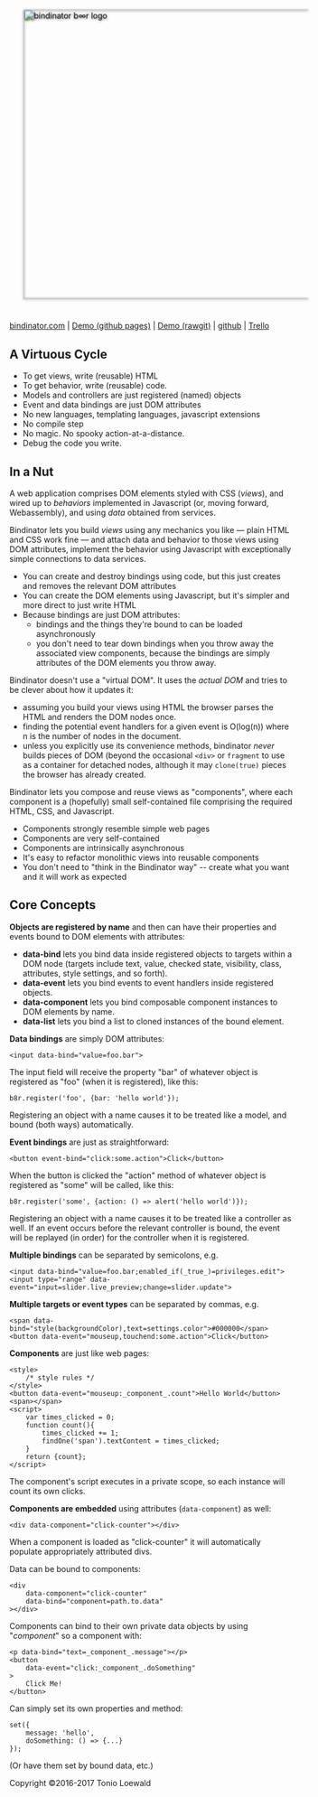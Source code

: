 <img
	alt="bindinator b∞r logo"
	style="width: 512px; height: 512px; padding: 5%; filter: drop-shadow(0 1px 2px rgba(0,0,0,0.75));"
	src="//bindinator.com/bindinator-logo.svg">

[bindinator.com](http://bindinator.com/) | 
[Demo (github pages)](https://tonioloewald.github.io/bindinator.js/) |
[Demo (rawgit)](https://rawgit.com/tonioloewald/bindinator.js/master/) | 
[github](https://github.com/tonioloewald/bindinator.js) | 
[Trello](https://trello.com/b/0OBL4IjC/bindinator)

## A Virtuous Cycle

* To get views, write (reusable) HTML
* To get behavior, write (reusable) code.
* Models and controllers are just registered (named) objects
* Event and data bindings are just DOM attributes
* No new languages, templating languages, javascript extensions
* No compile step
* No magic. No spooky action-at-a-distance.
* Debug the code you write.

## In a Nut

A web application comprises DOM elements styled with CSS (*views*), and wired up to *behaviors* implemented in Javascript (or, moving forward, Webassembly), and using *data* obtained from services.

Bindinator lets you build *views* using any mechanics you like — plain HTML and CSS work fine — and attach data and behavior to those views using DOM attributes, implement the behavior using Javascript with exceptionally simple connections to data services.

- You can create and destroy bindings using code, but this just creates and removes the relevant DOM attributes
- You can create the DOM elements using Javascript, but it's simpler and more direct to just write HTML
- Because bindings are just DOM attributes:
	- bindings and the things they're bound to can be loaded asynchronously
	- you don't need to tear down bindings when you throw away the associated view components, because the bindings are simply attributes of the DOM elements you throw away.

Bindinator doesn't use a "virtual DOM". It uses the *actual DOM* and tries to be clever about how it updates it:
- assuming you build your views using HTML the browser parses the HTML and renders the DOM nodes once.
- finding the potential event handlers for a given event is O(log(n)) where n is the number of nodes in the document.
- unless you explicitly use its convenience methods, bindinator *never* builds pieces of DOM (beyond the occasional `<div>` or `fragment` to use as a container for detached nodes, although it may `clone(true)` pieces the browser has already created.

Bindinator lets you compose and reuse views as "components", where each component is a (hopefully) small self-contained file comprising the required HTML, CSS, and Javascript.

- Components strongly resemble simple web pages
- Components are very self-contained
- Components are intrinsically asynchronous
- It's easy to refactor monolithic views into reusable components
- You don't need to "think in the Bindinator way" -- create what you want and it will work as expected

## Core Concepts

**Objects are registered by name** and then can have their properties and events bound to DOM elements with attributes:

- **data-bind** lets you bind data inside registered objects to targets within a DOM node (targets include text, value, checked state, visibility, class, attributes, style settings, and so forth).
- **data-event** lets you bind events to event handlers inside registered objects.
- **data-component** lets you bind composable component instances to DOM elements by name.
- **data-list** lets you bind a list to cloned instances of the bound element.

**Data bindings** are simply DOM attributes:

```
<input data-bind="value=foo.bar">
```

The input field will receive the property "bar" of whatever object is registered as "foo" (when it is registered), like this:

```
b8r.register('foo', {bar: 'hello world'});
```

Registering an object with a name causes it to be treated like a model, and bound (both ways) automatically.

**Event bindings** are just as straightforward:

```
<button event-bind="click:some.action">Click</button>
```

When the button is clicked the "action" method of whatever object is registered as "some" will be called, like this:

```
b8r.register('some', {action: () => alert('hello world')});
```

Registering an object with a name causes it to be treated like a controller as well. If an event occurs before the
relevant controller is bound, the event will be replayed (in order) for the controller when it is registered.

**Multiple bindings** can be separated by semicolons, e.g.

```
<input data-bind="value=foo.bar;enabled_if(_true_)=privileges.edit">
<input type="range" data-event="input=slider.live_preview;change=slider.update">
```

**Multiple targets or event types** can be separated by commas, e.g.

```
<span data-bind="style(backgroundColor),text=settings.color">#000000</span>
<button data-event="mouseup,touchend:some.action">Click</button>
```

**Components** are just like web pages:

```
<style>
	/* style rules */
</style>
<button data-event="mouseup:_component_.count">Hello World</button>
<span></span>
<script>
	var times_clicked = 0;
	function count(){
		times_clicked += 1;
		findOne('span').textContent = times_clicked;
	}
	return {count};
</script>
```

The component's script executes in a private scope, so each instance will count its own clicks.

**Components are embedded** using attributes (`data-component`) as well:

```
<div data-component="click-counter"></div>
```

When a component is loaded as "click-counter" it will automatically populate appropriately attributed divs.

Data can be bound to components:

```
<div
	data-component="click-counter"
	data-bind="component=path.to.data"
></div>
```

Components can bind to their own private data objects by using "_component_" so a component with:

```
<p data-bind="text=_component_.message"></p>
<button
	data-event="click:_component_.doSomething"
>
	Click Me!
</button>
```

Can simply set its own properties and method:

```
set({
	message: 'hello',
	doSomething: () => {...}
});
```

(Or have them set by bound data, etc.)

Copyright ©2016-2017 Tonio Loewald
